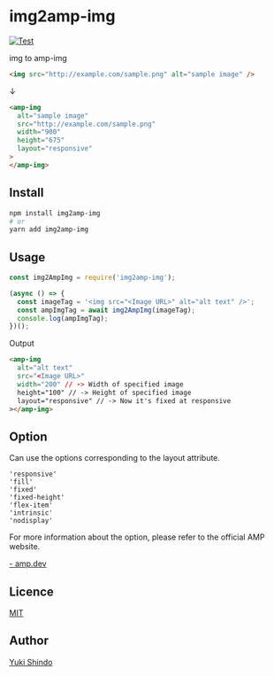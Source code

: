 # img2amp-img

[![Test](https://github.com/shinshin86/img2amp-img/actions/workflows/test.yml/badge.svg)](https://github.com/shinshin86/img2amp-img/actions/workflows/test.yml)

img to amp-img

```html
<img src="http://example.com/sample.png" alt="sample image" />
```

↓

```html
<amp-img
  alt="sample image"
  src="http://example.com/sample.png"
  width="900"
  height="675"
  layout="responsive"
>
</amp-img>
```

## Install

```sh
npm install img2amp-img
# or
yarn add img2amp-img
```

## Usage

```javascript
const img2AmpImg = require('img2amp-img');

(async () => {
  const imageTag = '<img src="<Image URL>" alt="alt text" />';
  const ampImgTag = await img2AmpImg(imageTag);
  console.log(ampImgTag);
})();
```

Output

```html
<amp-img
  alt="alt text"
  src="<Image URL>"
  width="200" // -> Width of specified image
  height="100" // -> Height of specified image
  layout="responsive" // -> Now it's fixed at responsive
></amp-img>
```

## Option

Can use the options corresponding to the layout attribute.

```
'responsive'
'fill'
'fixed'
'fixed-height'
'flex-item'
'intrinsic'
'nodisplay'
```

For more information about the option, please refer to the official AMP website.

[<amp-img> - amp.dev](https://amp.dev/documentation/components/amp-img/)

## Licence

[MIT](https://github.com/shinshin86/img2amp-img/blob/main/LICENSE)

## Author

[Yuki Shindo](https://shinshin86.com)
